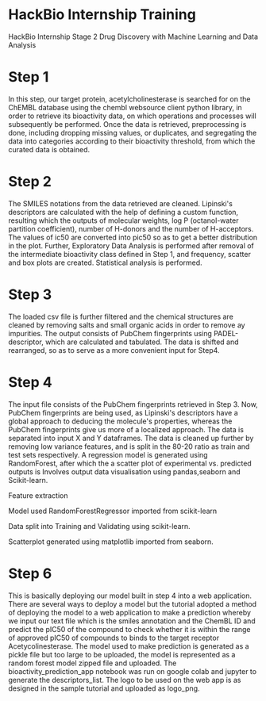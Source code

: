 # HackBio Internship Training
HackBio Internship Stage 2 Drug Discovery with Machine Learning and Data Analysis
# Step 1
In this step, our target protein, acetylcholinesterase is searched for on the ChEMBL database using the chembl websource client python library, in order to retrieve its bioactivity data, on which operations and processes will subsequently be performed. Once the data is retrieved, preprocessing is done, including dropping missing values, or duplicates, and segregating the data into categories according to their bioactivity threshold, from which the curated data is obtained.
# Step 2
The SMILES notations from the data retrieved are cleaned. Lipinski's descriptors are calculated with the help of defining a custom function, resulting which the outputs of molecular weights, log P (octanol-water partition coefficient), number of H-donors and the number of H-acceptors. The values of ic50 are converted into pic50 so as to get a better distribution in the plot. Further, Exploratory Data Analysis is performed after removal of the intermediate bioactivity class defined in Step 1, and frequency, scatter and box plots are created. Statistical analysis is performed. 
# Step 3
The loaded csv file is further filtered and the chemical structures are cleaned by removing salts and small organic acids in order to remove ay impurities. The output consists of PubChem fingerprints using PADEL-descriptor, which are calculated and tabulated. The data is shifted and rearranged, so as to serve as a more convenient input for Step4.
# Step 4
The input file consists of the PubChem fingerprints retrieved in Step 3. Now, PubChem fingerprints are being used, as Lipinski's descriptors have a global approach to deducing the molecule's properties, whereas the PubChem fingerprints give us more of a localized approach. The data is separated into input X and Y dataframes. The data is cleaned up further by removing low variance features, and is split in the 80-20 ratio as train and test sets respectively. A regression model is generated using RandomForest, after which the a scatter plot of experimental vs. predicted outputs is 
Involves output data visualisation using pandas,seaborn and Scikit-learn.

Feature extraction

Model used RandomForestRegressor imported from scikit-learn

Data split into Training and Validating using scikit-learn.

Scatterplot generated using matplotlib imported from seaborn.
# Step 6
This is basically deploying our model built in step 4 into a web application. There are several ways to deploy a model but the tutorial adopted a method of deploying the model to a web application to make a prediction whereby we input our text file which is the smiles annotation and the ChemBL ID and predict the pIC50 of the compound to check whether it is within the range of approved pIC50 of compounds to binds to the target receptor Acetycolinesterase.
The model used to make prediction is generated as a pickle file but too large to be uploaded, the model is represented as a random forest model zipped file and uploaded.
The bioactivity_prediction_app notebook was run on google colab and jupyter to generate the descriptors_list. 
The logo to be used on the web app is as designed in the sample tutorial and uploaded as logo_png.
